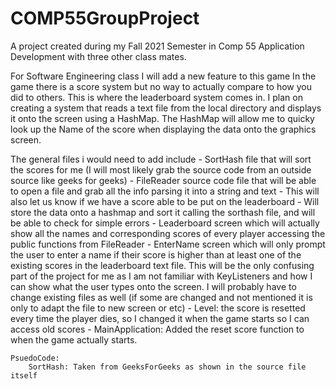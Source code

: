 # COMP55GroupProject
A project created during my Fall 2021 Semester in Comp 55 Application Development with three other class mates.

For Software Engineering class I will add a new feature to this game
In the game there is a score system but no way to actually compare to how you did to others.
This is where the leaderboard system comes in. I plan on creating a system that reads a text file
from the local directory and displays it onto the screen using a HashMap. The HashMap will allow me 
to quicky look up the Name of the score when displaying the data onto the graphics screen.

The general files i would need to add include
	- SortHash file that will sort the scores for me (I will most likely grab the source code from an outside source like geeks for geeks)
	- FileReader source code file that will be able to open a file and grab all the info parsing it into a string and text
		- This will also let us know if we have a score able to be put on the leaderboard
		- Will store the data onto a hashmap and sort it calling the sorthash file, and will be able to check for simple errors
	- Leaderboard screen which will actually show all the names and corresponding scores of every player accessing the public functions from FileReader
	- EnterName screen which will only prompt the user to enter a name if their score is higher than at least one of the existing scores in the leaderboard text file. This will be the only confusing part of the project for me as I am not familiar with KeyListeners and how I can show what the user types onto the screen.
I will probably have to change existing files as well (if some are changed and not mentioned it is only to adapt the file to new screen or etc)
	- Level: the score is resetted every time the player dies, so I changed it when the game starts so I can access old scores
	- MainApplication: Added the reset score function to when the game actually starts.
	

	PsuedoCode:
		SortHash: Taken from GeeksForGeeks as shown in the source file itself
		